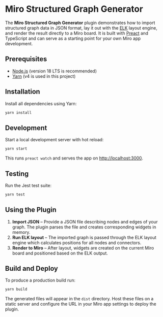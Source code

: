 # Miro Structured Graph Generator

The **Miro Structured Graph Generator** plugin demonstrates how to import structured graph data in JSON format, lay it out with the [ELK](https://www.eclipse.org/elk/) layout engine, and render the result directly to a Miro board. It is built with [Preact](https://preactjs.com/) and TypeScript and can serve as a starting point for your own Miro app development.

## Prerequisites

- [Node.js](https://nodejs.org/) (version 18 LTS is recommended)
- [Yarn](https://yarnpkg.com/) (v4 is used in this project)

## Installation

Install all dependencies using Yarn:

```bash
yarn install
```

## Development

Start a local development server with hot reload:

```bash
yarn start
```

This runs `preact watch` and serves the app on <http://localhost:3000>.

## Testing

Run the Jest test suite:

```bash
yarn test
```

## Using the Plugin

1. **Import JSON** – Provide a JSON file describing nodes and edges of your graph. The plugin parses the file and creates corresponding widgets in memory.
2. **Run ELK layout** – The imported graph is passed through the ELK layout engine which calculates positions for all nodes and connectors.
3. **Render to Miro** – After layout, widgets are created on the current Miro board and positioned based on the ELK output.

## Build and Deploy

To produce a production build run:

```bash
yarn build
```

The generated files will appear in the `dist` directory. Host these files on a static server and configure the URL in your Miro app settings to deploy the plugin.
